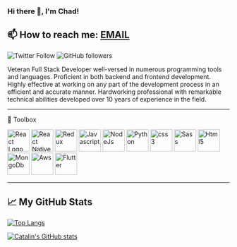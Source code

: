 ### Hi there 👋, I'm Chad!
📫 How to reach me:  <a href="mailto:hello@chadleeparker.me" >EMAIL</a>
---

![Twitter Follow](https://img.shields.io/twitter/follow/ChimpBiteX)  ![GitHub followers](https://img.shields.io/github/followers/ChimpBite)

Veteran Full Stack Developer well-versed in numerous programming tools and languages. Proficient in both backend and frontend development. Highly effective at working on any part of the development process in an efficient and accurate manner. Hardworking professional with remarkable technical abilities developed over 10 years of experience in the field.

---

🧰 Toolbox

<img src="https://cdn.worldvectorlogo.com/logos/react-2.svg" alt="React Logo" width="50" height="50"/> <img src="https://cdn.worldvectorlogo.com/logos/react-native-firebase-1.svg" alt="React Native" width="50" height="50"/> <img src="https://cdn.worldvectorlogo.com/logos/redux.svg" alt="Redux" width="50" height="50"/> <img src="https://cdn.worldvectorlogo.com/logos/logo-javascript.svg" alt="Javascript" width="50" height="50"/> <img src="https://cdn.worldvectorlogo.com/logos/nodejs-icon.svg" alt="NodeJs" width="50" height="50"/> <img src="https://cdn.worldvectorlogo.com/logos/python-5.svg" alt="Python" width="50" height="50"/> <img src="https://cdn.worldvectorlogo.com/logos/css3.svg" alt="css3" width="50" height="50"/> <img src="https://cdn.worldvectorlogo.com/logos/sass-1.svg" alt="Sass" width="50" height="50"/> <img src="https://cdn.worldvectorlogo.com/logos/html5.svg" alt="Html5" width="50" height="50"/> <img src="https://cdn.worldvectorlogo.com/logos/mongodb.svg" alt="MongoDb" width="50" height="50"/> <img src="https://cdn.worldvectorlogo.com/logos/aws-2.svg" alt="Aws" width="50" height="50"/> <img src="https://cdn.worldvectorlogo.com/logos/flutter.svg" alt="Flutter" width="50" height="50"/>

---

## &#x1f4c8; My GitHub Stats

[![Top Langs](https://github-readme-stats.vercel.app/api/top-langs/?username=ChimpBite&hide=java,html,css&theme=radical)](https://github.com/anuraghazra/github-readme-stats)

[![Catalin's GitHub stats](https://github-readme-stats.vercel.app/api?username=ChimpBite&theme=radical)](https://github.com/anuraghazra/github-readme-stats)



<!--
**ChimpBite/ChimpBite** is a ✨ _special_ ✨ repository because its `README.md` (this file) appears on your GitHub profile.

Here are some ideas to get you started:

- 🔭 I’m currently working on ...
- 🌱 I’m currently learning ...
- 👯 I’m looking to collaborate on ...
- 🤔 I’m looking for help with ...
- 💬 Ask me about ...
- 📫 How to reach me: ...
- 😄 Pronouns: ...
- ⚡ Fun fact: ...
-->
